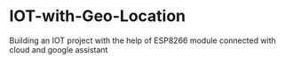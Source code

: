 # IOT-with-Geo-Location
Building an IOT project with the help of ESP8266 module connected with cloud and google assistant
